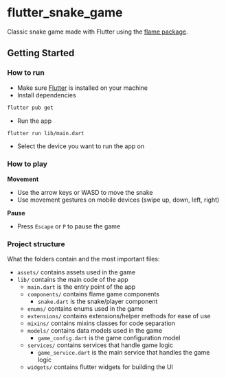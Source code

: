 # flutter_snake_game

Classic snake game made with Flutter using the [flame package](https://docs.flame-engine.org/latest/index.html).

## Getting Started

### How to run

- Make sure [Flutter](https://docs.flutter.dev/get-started/install) is installed on your machine
- Install dependencies

```bash
flutter pub get
```

- Run the app

```bash
flutter run lib/main.dart
```

- Select the device you want to run the app on

### How to play

**Movement**

- Use the arrow keys or WASD to move the snake
- Use movement gestures on mobile devices (swipe up, down, left, right)

**Pause**

- Press `Escape` or `P` to pause the game

### Project structure

What the folders contain and the most important files:

- `assets/` contains assets used in the game
- `lib/` contains the main code of the app
  - `main.dart` is the entry point of the app
  - `components/` contains flame game components
    - `snake.dart` is the snake/player component
  - `enums/` contains enums used in the game
  - `extensions/` contains extensions/helper methods for ease of use
  - `mixins/` contains mixins classes for code separation
  - `models/` contains data models used in the game
    - `game_config.dart` is the game configuration model
  - `services/` contains services that handle game logic
    - `game_service.dart` is the main service that handles the game logic
  - `widgets/` contains flutter widgets for building the UI
